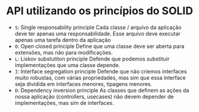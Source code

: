 # API utilizando os princípios do SOLID

- `S`: Single responsability principle
  Cada classe / arquivo da aplicação deve ter apenas uma responsabilidade. Esse arquivo deve executar apenas uma tarefa dentro da aplicação
- `O`: Open closed principle
  Define que uma classe deve ser aberta para extensões, mas não para modificações.
- `L`: Liskov substutiton principle
  Defende que podemos substituir implementações que uma classe depende.
- `I`: Interface segregation principle
  Defende que não criemos interfaces muito robustas, com várias propriedades, mas sim que essa interface seja dividida em interfaces menores, tipagens menores.
- `D`: Dependency inversion principle
  As classes que definem as ações da nossa aplicação (controllers, usecases) não devem depender de implementações, mas sim de interfaces.
  